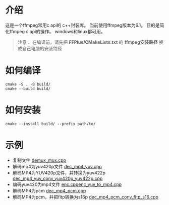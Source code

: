 ﻿# 介绍
这是一个ffmpeg常用c api的 c++封装库。
当前使用ffmpeg版本为6.1。
目的是简化ffmpeg c api的操作。
windows和linux都可用。

> 注意：
> 在编译前，请先把 **FFPlus/CMakeLists.txt** 的 **ffmpeg安装路径** 换成自己电脑的安装路径

# 如何编译
```shell
cmake -S . -B build/
cmake --build build/
```

# 如何安装
```shell
cmake --install build/ --prefix path/to/
```


# 示例

- 复制文件 [demux_mux.cpp](examples%2Fdemux_mux.cpp)
- 解码mp4为yuv420p文件 [dec_mp4_yuv.cpp](examples%2Fdec_mp4_yuv.cpp)
- 解码MP4为YUV420p文件，并转换为yuv422p [dec_mp4_yuv_conv_yuv420p_yuv422p.cpp](examples%2Fdec_mp4_yuv_conv_yuv420p_yuv422p.cpp)
- 编码yuv420为mp4文件 [enc.cpp](examples%2Fenc.cpp)[enc_yuv_to_mp4.cpp](examples%2Fenc_yuv_to_mp4.cpp)
- 解码MP4为pcm [dec_mp4_pcm.cpp](examples%2Fdec_mp4_pcm.cpp) 
- 解码MP4为pcm，并把fltp转换为s16p [dec_mp4_pcm_conv_fltp_s16.cpp](examples%2Fdec_mp4_pcm_conv_fltp_s16.cpp)

